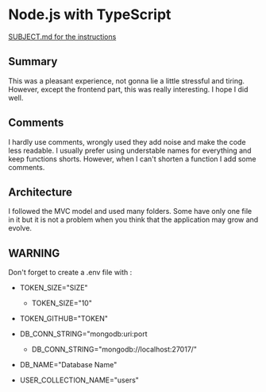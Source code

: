 # Node.js with TypeScript

[SUBJECT.md for the instructions](./SUBJECT.md)

## Summary

This was a pleasant experience, not gonna lie a little stressful and tiring. However, except the frontend part, this was really interesting.
I hope I did well.

## Comments

I hardly use comments, wrongly used they add noise and make the code less readable. I usually prefer using 
understable names for everything and keep functions shorts. However, when I can't shorten a function I add some 
comments. 

## Architecture

I followed the MVC model and used many folders. Some have only one file in it but it is not a problem when you think that the application
may grow and evolve. 

## WARNING

Don't forget to create a .env file with :

- TOKEN_SIZE="SIZE"
    - TOKEN_SIZE="10"

- TOKEN_GITHUB="TOKEN"

- DB_CONN_STRING="mongodb:uri:port
    - DB_CONN_STRING="mongodb://localhost:27017/"

- DB_NAME="Database Name"

- USER_COLLECTION_NAME="users"
